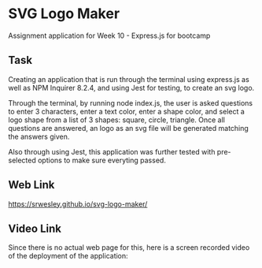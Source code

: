 # SVG Logo Maker
Assignment application for Week 10 - Express.js for bootcamp

## Task
Creating an application that is run through the terminal using express.js as well as NPM Inquirer 8.2.4, and using Jest for testing, to create an svg logo.

Through the terminal, by running node index.js, the user is asked questions to enter 3 characters, enter a text color, enter a shape color, and select a logo shape from a list of 3 shapes: square, circle, triangle. Once all questions are answered, an logo as an svg file will be generated matching the answers given.

Also through using Jest, this application was further tested with pre-selected options to make sure everyting passed.

## Web Link
https://srwesley.github.io/svg-logo-maker/

## Video Link

Since there is no actual web page for this, here is a screen recorded video of the deployment of the application: